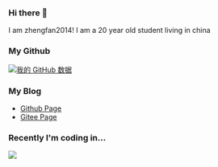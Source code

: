 ### Hi there 👋
  I am zhengfan2014! I am a 20 year old student living in china

### My Github
[![我的 GitHub 数据](https://github-readme-stats.vercel.app/api?username=zhengfan2014)]()

### My Blog
 - [Github Page](https://zhengfan2014.github.io/)
 - [Gitee Page](https://zhengfan2014.gitee.io/)

### Recently I'm coding in...
![](https://codestats-readme.wegfan.cn/history-graph/zhengfan2014?width=850&height=300&timezone=08:00&history_days=20&max_languages=12&language_colors=["3e4053","f15854","5da5da","faa43a","60bd68","f17cb0","b2912f","00897b","b276b2","ffc0cb","cddc39","7e57c2","bdbdbd"])